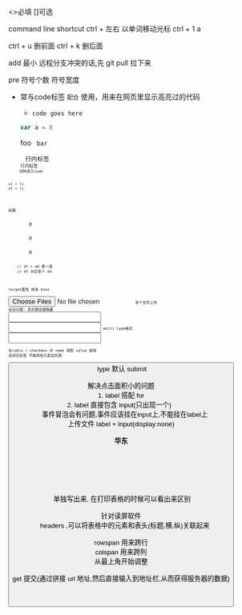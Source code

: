 <>必填
[]可选

command line shortcut
ctrl + 左右 以单词移动光标
ctrl + 1 a

ctrl + u 删前面
ctrl + k 删后面

add 最小
远程分支冲突的话,先 git pull 拉下来

pre
符号个数 符号宽度

* 常与code标签 `配合` 使用，用来在网页里显示高亮过的代码
    * <pre><code class="">code goes here</code></pre>
    ```js
    var a = 8
    ```
    <p>  foo  <code> bar </code>   </p>
    
<pre>
    <code>行内标签<code>
    <code class="lan-js">行内标签<code>
    `同样表示code`
<pre>

ul > li
ol > li

<dl>
    <dt>标题</dt>
    <dd>项</dd>
    <dd>项</dd>
    <dd>项</dd>

    // dt + dd 算一组
    // dt 对应多个 dd
<dl>

target属性 继承 base

<input type="file" multiple>多个文件上传
安全问题: 真实路径被隐藏
<input accept=".jpeg">
<input accept="type/subtype"> multi type格式
<input accept="image/*">

在radio / checkbox 中 name 搭配 value 使用
自闭合标签 不能用伪元素加东西

<button> type 默认 submit

<label>解决点击面积小的问题
1. label 搭配 for
2. label 直接包含 input(只出现一个)  
    事件冒泡会有问题,事件应该挂在input上,不能挂在label上
上传文件 label + input(display:none)
 <optgroup label="华东">
    <option></option>
    <option></option>
    <option></option>
 </optgroup>    

 <thead></thead>
 单独写出来, 在打印表格的时候可以看出来区别

 针对读屏软件 
    headers ,可以将表格中的元素和表头(标题,横,纵)关联起来

rowspan 用来跨行
colspan 用来跨列
从最上角开始调整

get 提交(通过拼接 url 地址,然后直接输入到地址栏,从而获得服务器的数据)